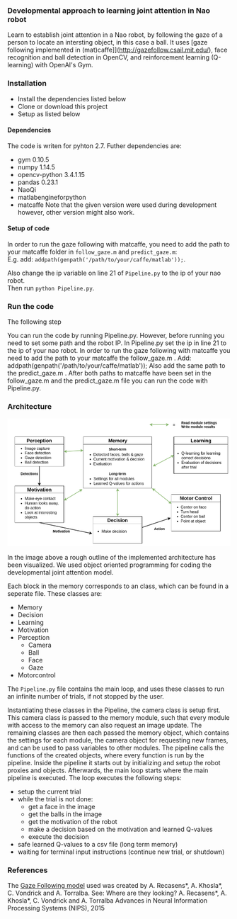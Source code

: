 ### Developmental approach to learning joint attention in Nao robot
Learn to establish joint attention in a Nao robot, by following the gaze of a person to locate an intersting object, in this case a ball. 
It uses [gaze following implemented in (mat)caffe]](http://gazefollow.csail.mit.edu/), face recognition and ball detection in OpenCV, and reinforcement learning (Q-learning) with OpenAI's Gym. 

### Installation
- Install the dependencies listed below
- Clone or download this project
- Setup as listed below

#### Dependencies
The code is writen for pyhton 2.7. Futher dependencies are:
- gym 0.10.5
- numpy 1.14.5
- opencv-python 3.4.1.15
- pandas 0.23.1
- NaoQi
- matlabengineforpython
- matcaffe
Note that the given version were used during development however, other version might also work.

#### Setup of code
In order to run the gaze following with matcaffe, you need to add the path to your matcaffe folder in `follow_gaze.m` and `predict_gaze.m`:  
E.g. add: `addpath(genpath('/path/to/your/caffe/matlab'));`.

Also change the ip variable on line 21 of `Pipeline.py` to the ip of your nao robot.  
Then run `python Pipeline.py`.



### Run the code

The following step

You can run the code by running Pipeline.py. However, before running you need to set some path and the robot IP.
In Pipeline.py set the ip in line 21 to the ip of your nao robot.
In order to run the gaze following with matcaffe you need to add the path to your matcaffe the follow_gaze.m .
Add: addpath(genpath('/path/to/your/caffe/matlab'));
Also add the same path to the predict_gaze.m .
After both paths to matcaffe have been set in the follow_gaze.m and the predict_gaze.m file you can run the
code with Pipeline.py.  



### Architecture
![Architecture](https://github.com/KochPJ/follow_gaze_developmental_robotics/blob/master/architecture2.png  "Architecture")

In the image above a rough outline of the implemented architecture has been visualized.
We used object oriented programming for coding the developmental joint attention model.

Each block in the memory corresponds to an class, which can be found in a seperate file.
These classes are:
- Memory
- Decision
- Learning
- Motivation
- Perception
  - Camera
  - Ball
  - Face
  - Gaze
- Motorcontrol

The `Pipeline.py` file contains the main loop, and uses these classes to run an infinite number of trials, if not stopped by the user.

Instantiating these classes in the Pipeline, the camera class is setup first.
This camera class is passed to the memory module, such that every module with access to the memory can also request an image update.
The remaining classes are then each passed the memory object, which contains the settings for each module, the camera object for requesting new frames, and can be used to pass variables to other modules.
The pipeline calls the functions of the created objects, where every function is run by the pipeline.
Inside the pipeline it starts out by initializing and setup the robot proxies and objects. Afterwards, the main loop starts where the main pipeline is executed. The loop executes the following steps:
- setup the current trial
- while the trial is not done:
  - get a face in the image
  - get the balls in the image
  - get the motivation of the robot
  - make a decision based on the motivation and learned Q-values
  - execute the decision
- safe learned Q-values to a csv file (long term memory)
- waiting for terminal input instructions (continue new trial, or shutdown)

### References
The [Gaze Following model](http://gazefollow.csail.mit.edu/) used was created by A. Recasens*, A. Khosla*, C. Vondrick and A. Torralba. See:
Where are they looking?
A. Recasens*, A. Khosla*, C. Vondrick and A. Torralba
Advances in Neural Information Processing Systems (NIPS), 2015
